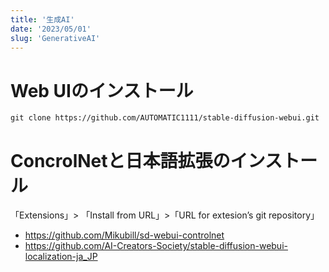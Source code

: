 ```yaml
---
title: '生成AI'
date: '2023/05/01'
slug: 'GenerativeAI'
---
```

<!-- ［Ctrl］＋［K］→［V］ -->

# Web UIのインストール

``` console
git clone https://github.com/AUTOMATIC1111/stable-diffusion-webui.git
```

# ConcrolNetと日本語拡張のインストール

「Extensions」> 「Install from URL」>「URL for extesion’s git repository」
 - https://github.com/Mikubill/sd-webui-controlnet
 - https://github.com/AI-Creators-Society/stable-diffusion-webui-localization-ja_JP
